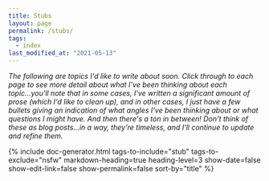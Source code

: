 ```yaml
---
title: Stubs
layout: page
permalink: /stubs/
tags:
  - index
last_modified_at: "2021-05-13"
---
```


_The following are topics I'd like to write about soon. Click through to each page to see more detail about what I've been thinking about each topic...you'll note that in some cases, I've written a significant amount of prose (which I'd like to clean up), and in other cases, I just have a few bullets giving an indication of what angles I've been thinking about or what questions I might have. And then there's a ton in between! Don't think of these as blog posts...in a way, they're timeless, and I'll continue to update and refine them._

{% include doc-generator.html tags-to-include="stub" tags-to-exclude="nsfw" markdown-heading=true heading-level=3 show-date=false show-edit-link=false show-permalink=false sort-by="title" %}
